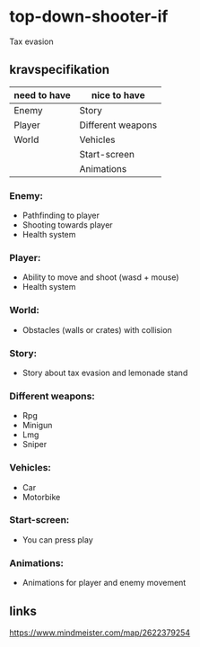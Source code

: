 # top-down-shooter-if
Tax evasion

## kravspecifikation

| need to have  | nice to have |
| ------------- | ------------- |
|Enemy          | Story  |
|Player         | Different weapons |
|World         | Vehicles |
|         | Start-screen |
|         | Animations |

### Enemy:
- Pathfinding to player
- Shooting towards player
- Health system

### Player:
- Ability to move and shoot (wasd + mouse)
- Health system

### World:
- Obstacles (walls or crates) with collision

### Story:
- Story about tax evasion and lemonade stand

### Different weapons:
- Rpg
- Minigun
- Lmg
- Sniper

### Vehicles:
- Car
- Motorbike

### Start-screen:
- You can press play

### Animations:
- Animations for player and enemy movement

## links
https://www.mindmeister.com/map/2622379254
